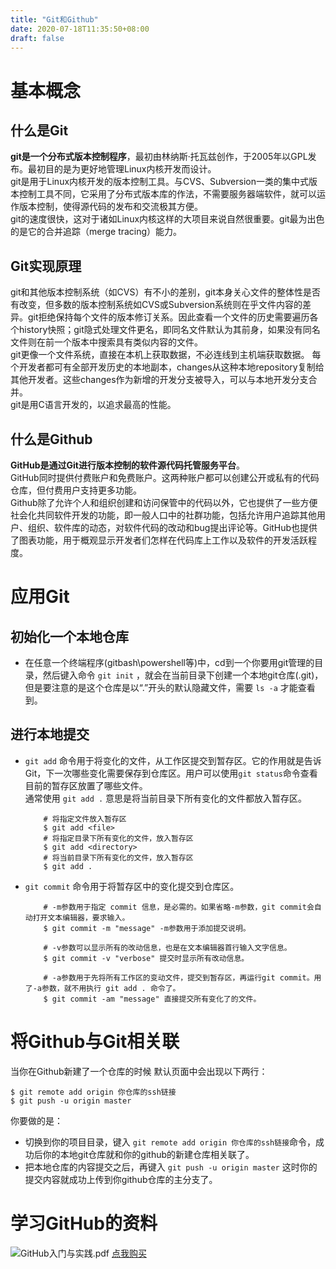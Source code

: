 ```yaml
---
title: "Git和Github"
date: 2020-07-18T11:35:50+08:00
draft: false
---
```

# 基本概念
## 什么是Git
**git是一个分布式版本控制程序**，最初由林纳斯·托瓦兹创作，于2005年以GPL发布。最初目的是为更好地管理Linux内核开发而设计。<br>
git是用于Linux内核开发的版本控制工具。与CVS、Subversion一类的集中式版本控制工具不同，它采用了分布式版本库的作法，不需要服务器端软件，就可以运作版本控制，使得源代码的发布和交流极其方便。<br>
git的速度很快，这对于诸如Linux内核这样的大项目来说自然很重要。git最为出色的是它的合并追踪（merge tracing）能力。
## Git实现原理
git和其他版本控制系统（如CVS）有不小的差别，git本身关心文件的整体性是否有改变，但多数的版本控制系统如CVS或Subversion系统则在乎文件内容的差异。git拒绝保持每个文件的版本修订关系。因此查看一个文件的历史需要遍历各个history快照；git隐式处理文件更名，即同名文件默认为其前身，如果没有同名文件则在前一个版本中搜索具有类似内容的文件。<br>
git更像一个文件系统，直接在本机上获取数据，不必连线到主机端获取数据。 每个开发者都可有全部开发历史的本地副本，changes从这种本地repository复制给其他开发者。这些changes作为新增的开发分支被导入，可以与本地开发分支合并。<br>
git是用C语言开发的，以追求最高的性能。
## 什么是Github
**GitHub是通过Git进行版本控制的软件源代码托管服务平台**。<br>
GitHub同时提供付费账户和免费账户。这两种账户都可以创建公开或私有的代码仓库，但付费用户支持更多功能。<br>
Github除了允许个人和组织创建和访问保管中的代码以外，它也提供了一些方便社会化共同软件开发的功能，即一般人口中的社群功能，包括允许用户追踪其他用户、组织、软件库的动态，对软件代码的改动和bug提出评论等。GitHub也提供了图表功能，用于概观显示开发者们怎样在代码库上工作以及软件的开发活跃程度。

# 应用Git
## 初始化一个本地仓库
* 在任意一个终端程序(gitbash\powershell等)中，cd到一个你要用git管理的目录，然后键入命令 `git init` ，就会在当前目录下创建一个本地git仓库(.git)，但是要注意的是这个仓库是以“.”开头的默认隐藏文件，需要 `ls -a` 才能查看到。
## 进行本地提交
* `git add` 命令用于将变化的文件，从工作区提交到暂存区。它的作用就是告诉 Git，下一次哪些变化需要保存到仓库区。用户可以使用`git status`命令查看目前的暂存区放置了哪些文件。<br>通常使用 `git add .` 意思是将当前目录下所有变化的文件都放入暂存区。
    ```git
        # 将指定文件放入暂存区
        $ git add <file>
        # 将指定目录下所有变化的文件，放入暂存区
        $ git add <directory>
        # 将当前目录下所有变化的文件，放入暂存区
        $ git add .
    ```
* `git commit` 命令用于将暂存区中的变化提交到仓库区。
    ```git
        # -m参数用于指定 commit 信息，是必需的。如果省略-m参数，git commit会自动打开文本编辑器，要求输入。
        $ git commit -m "message" -m参数用于添加提交说明。

        # -v参数可以显示所有的改动信息，也是在文本编辑器首行输入文字信息。
        $ git commit -v "verbose" 提交时显示所有改动信息。

        # -a参数用于先将所有工作区的变动文件，提交到暂存区，再运行git commit。用了-a参数，就不用执行 git add . 命令了。
        $ git commit -am "message" 直接提交所有变化了的文件。
    ```
# 将Github与Git相关联
当你在Github新建了一个仓库的时候
默认页面中会出现以下两行：
```git
$ git remote add origin 你仓库的ssh链接
$ git push -u origin master
```
你要做的是：
* 切换到你的项目目录，键入 `git remote add origin 你仓库的ssh链接`命令，成功后你的本地git仓库就和你的github的新建仓库相关联了。
* 把本地仓库的内容提交之后，再键入 `git push -u origin master` 这时你的提交内容就成功上传到你github仓库的主分支了。

# 学习GitHub的资料
![GitHub入门与实践.pdf](https://file.ituring.com.cn/ScreenShow/0100b1277525ae327a4c)
[点我购买](https://www.ituring.com.cn/book/1581)